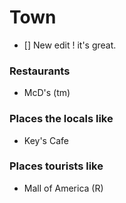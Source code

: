 # Town
- [] New edit ! it's great.
### Restaurants
- McD's (tm)

### Places the locals like
- Key's Cafe

### Places tourists like
- Mall of America (R)
